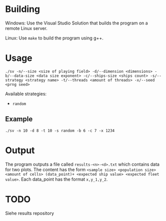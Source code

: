 # Building

Windows: Use the Visual Studio Solution that builds the program on a remote Linux server.

Linux: Use `make` to build the program using g++.

# Usage

`./sv -n/--size <size of playing field> -d/--dimension <dimensions> -b/--data-size <data size exponent> -c/--ships-size <ships count> -s/--strategy <strategy name> -t/--threads <amount of threads> -x/--seed <prng seed>`

Available strategies:
- `random`

## Example
`./sv -n 10 -d 8 -t 10 -s random -b 6 -c 7 -x 1234`

# Output

The program outputs a file called `results-<n>-<d>.txt` which contains data for two plots.
The content has the form `<sample size> <population size> <amount of cells> (data_point)+ <expected ship value> <expected fleet value>`.
Each data_point has the format `x,y_1,y_2`.

# TODO

Siehe results repository
